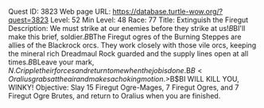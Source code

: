 Quest ID: 3823
Web page URL: https://database.turtle-wow.org/?quest=3823
Level: 52
Min Level: 48
Race: 77
Title: Extinguish the Firegut
Description: We must strike at our enemies before they strike at us!$B$BI'll make this brief, soldier.$B$BThe Firegut ogres of the Burning Steppes are allies of the Blackrock orcs. They work closely with those vile orcs, keeping the mineral rich Dreadmaul Rock guarded and the supply lines open at all times.$B$BLeave your mark, $N. Cripple their forces and return to me when the job is done.$B$B<Oralius grabs at the air and makes a choking motion.>$B$BI WILL KILL YOU, WINKY!
Objective: Slay 15 Firegut Ogre-Mages, 7 Firegut Ogres, and 7 Firegut Ogre Brutes, and return to Oralius when you are finished.
